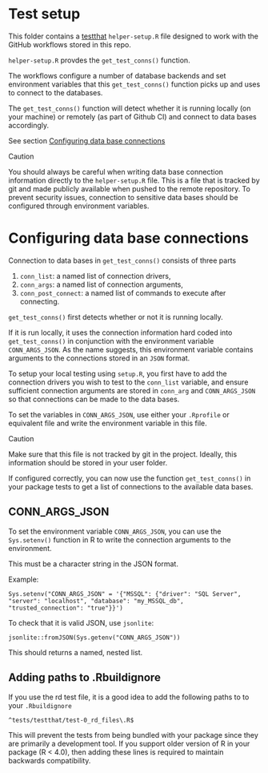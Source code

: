 # Test setup
This folder contains a [testthat](https://testthat.r-lib.org/) `helper-setup.R` file designed to work with the GitHub workflows stored in this repo.

`helper-setup.R` provdes the `get_test_conns()` function.

The workflows configure a number of database backends and set environment variables that this `get_test_conns()` function picks up and uses to connect to the databases.

The `get_test_conns()` function will detect whether it is running locally (on your machine) or remotely (as part of Github CI) and connect to data bases accordingly.

See section [Configuring data base connections](#configuring-data-base-connections)

> [!CAUTION]
> You should always be careful when writing data base connection information directly to the `helper-setup.R` file.
> This is a file that is tracked by git and made publicly available when pushed to the remote repository.
> To prevent security issues, connection to sensitive data bases should be configured through environment
> variables.


# Configuring data base connections

Connection to data bases in `get_test_conns()` consists of three parts
1) `conn_list`: a named list of connection drivers,
2) `conn_args`: a named list of connection arguments,
2) `conn_post_connect`: a named list of commands to execute after connecting.

`get_test_conns()` first detects whether or not it is running locally.

If it is run locally, it uses the connection information hard coded into `get_test_conns()` in conjunction with the environment variable `CONN_ARGS_JSON`.
As the name suggests, this environment variable contains arguments to the connections stored in an `JSON` format.

To setup your local testing using `setup.R`, you first have to add the connection drivers you wish to test to the `conn_list` variable, and ensure sufficient connection arguments are stored in `conn_arg` and `CONN_ARGS_JSON` so that connections can be made to the data bases.

To set the variables in `CONN_ARGS_JSON`, use either your `.Rprofile` or equivalent file and write the environment variable in this file.

> [!CAUTION]
> Make sure that this file is not tracked by git in the project.
> Ideally, this information should be stored in your user folder.


If configured correctly, you can now use the function `get_test_conns()` in your package tests to get a list of connections to the available data bases.


## CONN_ARGS_JSON

To set the environment variable `CONN_ARGS_JSON`, you can use the `Sys.setenv()` function in R to write the connection arguments to the environment.

This must be a character string in the JSON format.

Example:
```
Sys.setenv("CONN_ARGS_JSON" = '{"MSSQL": {"driver": "SQL Server", "server": "localhost", "database": "my_MSSQL_db", "trusted_connection": "true"}}')
```

To check that it is valid JSON, use `jsonlite`:
```
jsonlite::fromJSON(Sys.getenv("CONN_ARGS_JSON"))
```
This should returns a named, nested list.


## Adding paths to .Rbuildignore
If you use the rd test file, it is a good idea to add the following paths to to your `.Rbuildignore`
```
^tests/testthat/test-0_rd_files\.R$
```

This will prevent the tests from being bundled with your package since they are primarily a development tool.
If you support older version of R in your package (R < 4.0), then adding these lines is required to maintain backwards compatibility.
